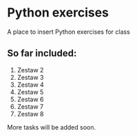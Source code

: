 # Python exercises
A place to insert Python exercises for class

## So far included:
1. Zestaw 2
2. Zestaw 3
3. Zestaw 4
4. Zestaw 5
5. Zestaw 6
6. Zestaw 7
7. Zestaw 8

More tasks will be added soon.
